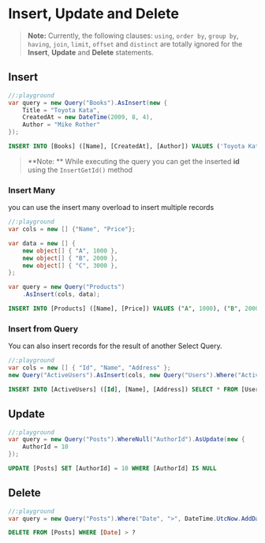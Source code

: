 # Insert, Update and Delete

> **Note:** Currently, the following clauses: `using`, `order by`, `group by`, `having`, `join`, `limit`, `offset` and `distinct` are totally ignored for the **Insert**, **Update** and **Delete** statements.

## Insert
```cs
//:playground
var query = new Query("Books").AsInsert(new {
    Title = "Toyota Kata",
    CreatedAt = new DateTime(2009, 8, 4),
    Author = "Mike Rother"
});
```

```sql
INSERT INTO [Books] ([Name], [CreatedAt], [Author]) VALUES ('Toyota Kata', '2009-08-04 00:00:00', 'Mike Rother')
```


> **Note: ** While executing the query you can get the inserted **id** using the `InsertGetId()` method


### Insert Many
you can use the insert many overload to insert multiple records

```cs
//:playground
var cols = new [] {"Name", "Price"};

var data = new [] {
    new object[] { "A", 1000 },
    new object[] { "B", 2000 },
    new object[] { "C", 3000 },
};

var query = new Query("Products")
    .AsInsert(cols, data);
```

```sql
INSERT INTO [Products] ([Name], [Price]) VALUES ("A", 1000), ("B", 2000), ("C", 3000)
```

### Insert from Query

You can also insert records for the result of another Select Query.

```cs
//:playground
var cols = new [] { "Id", "Name", "Address" };
new Query("ActiveUsers").AsInsert(cols, new Query("Users").Where("Active", 1));
```

```sql
INSERT INTO [ActiveUsers] ([Id], [Name], [Address]) SELECT * FROM [Users] WHERE [Active] = 1
```

## Update

```cs
//:playground
var query = new Query("Posts").WhereNull("AuthorId").AsUpdate(new {
    AuthorId = 10
});
```

```sql
UPDATE [Posts] SET [AuthorId] = 10 WHERE [AuthorId] IS NULL
```

## Delete

```cs
//:playground
var query = new Query("Posts").Where("Date", ">", DateTime.UtcNow.AddDays(-30)).AsDelete();
```

```sql
DELETE FROM [Posts] WHERE [Date] > ?
```